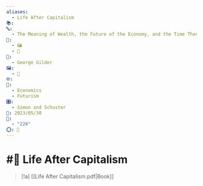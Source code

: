 ```yaml
---
aliases:
  - Life After Capitalism
📚: 
🔤:
  - The Meaning of Wealth, the Future of the Economy, and the Time Theory of Money
📁:
  - 🖼️
  - 📖
👤:
  - George Gilder
🖼️:
  - 📖
🌐: 
📖:
  - Economics
  - Futurism
🎛️:
  - Simon and Schuster
📅: 2023/05/30
🔢:
  - "226"
⭕: 🏁
---
```

# #📖 Life After Capitalism

> [!a] [[Life After Capitalism.pdf|Book]]